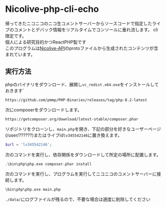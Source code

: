 # Nicolive-php-cli-echo
帰ってきたニコニコのニコ生コメントサーバーからソースコードで指定したライブのコメントとデバック情報をリアルタイムでコンソールに垂れ流します。
cli限定です。  
個人による研究目的かつReactPHP製です  
このプログラムは[Nicolive-API](https://github.com/Kiikurage/Nicolive-API)のprotoファイルから生成されたコンテンツが含まれています。  



## 実行方法

phpのバイナリをダウンロード、展開し`vc_redist.x64.exe`をインストールしておきます`  
```
https://github.com/pmmp/PHP-Binaries/releases/tag/php-8.2-latest
```
次にcomposerをダウンロードします。
```
https://getcomposer.org/download/latest-stable/composer.phar
```

リポジトリをクローンし、`main.php`を開き、下記の部分を好きなユーザーページ(/user/??????)またはライブid`lv345542146`に置き換えます。
```php
$url = 'lv345542146';
```

次のコマンドを実行し、依存関係をダウンロードして所定の場所に配置します。
```
.\bin\php\php.exe composer.phar install
```

次のコマンドを実行し、プログラムを実行してニコニコのコメントサーバーに接続します。
```
\bin\php\php.exe main.php
```

`./data/`にログファイルが残るので、不要な場合は適度に削除してください
